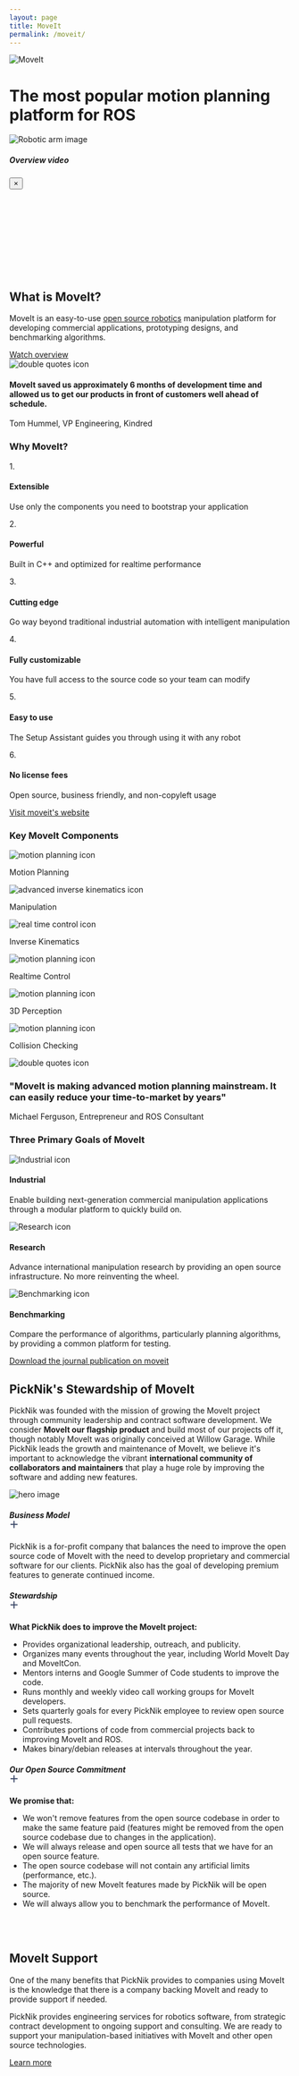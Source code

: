 ```yaml
---
layout: page
title: MoveIt
permalink: /moveit/
---
```

<div class="container">
    <div class="moveit-section-main">
        <div class="row justify-content-center">
            <div class="col-12">
                <img class="moveit-section-main-logo" src="/assets/images/moveit-logo-2.png" alt="MoveIt">
                <h1 class="moveit-section-main-title">The most popular motion planning platform for ROS</h1>
                <img class="moveit-section-main-image" src="/assets/images/robotic-arm.png" alt="Robotic arm image">
            </div>
        </div>
    </div>
</div>
<div class="container-fluid bg-grey">
  <div class="container block-padding-120">
    <div class="modal fade" id="modalVideo" tabindex="-1" role="dialog" aria-labelledby="modalVideoLabel" aria-hidden="true">
      <div class="modal-dialog" role="document">
        <div class="modal-content">
          <div class="modal-header">
            <h5 class="modal-title" id="exampleModalLabel">Overview video</h5>
            <button type="button" class="close" data-dismiss="modal" aria-label="Close">
                <span aria-hidden="true">&times;</span>
            </button>
          </div>
          <div class="modal-body">
            <iframe frameborder="0" allow="autoplay; encrypted-media" allowfullscreen></iframe>
          </div>
        </div>
      </div>
    </div>
    <div class="row align-items-center">
      <div class="col-12 col-lg-5">
        <div class="moveit-section">
          <h2 class="moveit-section__title">What is MoveIt?</h2>
          <div class="moveit-section__content">
            <p>
              MoveIt is an easy-to-use <a href="/open-source">open source robotics</a> manipulation platform for developing commercial applications, prototyping designs, and benchmarking algorithms.
            </p>
            <a class="btn btn-primary text-uppercase text-center modalclick" href="https://www.youtube.com/embed/_wazsgxZiiM?rel=0&showinfo=0&autoplay=1">Watch overview</a>
          </div>
        </div>
      </div>
      <div class="col-12 col-lg-7">
        <div class="block-section moveit-section--review">
            <img class="moveit-section--review__icon" src="/assets/images/quotes.png" alt="double quotes icon">
            <h4 class="moveit-section--review__title text-center text-white">MoveIt saved us approximately 6 months of development time and allowed us to get our products in front of customers well ahead of schedule.</h4>
            <p class="moveit-section--review__author">Tom Hummel, VP Engineering, Kindred</p>
        </div>
      </div>
    </div>
  </div>
</div>
<div class="container block-padding-100">
  <div class="row align-items-center text-center">
      <div class="col-12 mb-5">
        <h3 class="moveit-section__title mb-4">Why MoveIt?</h3>
      </div>
      <div class="col-12 col-lg-4">
          <div class="moveit-section">
              <div class="moveit-section__number">1.</div>
              <div class="moveit-section__content">
                <h4>
                  Extensible
                </h4>
                <p class="moveit-section__why-paragraph">
                  Use only the components you need to bootstrap your application
                </p>
              </div>
          </div>
      </div>
      <div class="col-12 col-lg-4">
          <div class="moveit-section">
              <div class="moveit-section__number">2.</div>
              <div class="moveit-section__content">
                <h4>Powerful</h4>
                <p class="moveit-section__why-paragraph">
                  Built in C++ and optimized for realtime performance
                </p>
              </div>
          </div>
      </div>
      <div class="col-12 col-lg-4">
          <div class="moveit-section">
              <div class="moveit-section__number">3.</div>
              <div class="moveit-section__content">
                <h4>Cutting edge</h4>
                <p class="moveit-section__why-paragraph">
                  Go way beyond traditional industrial automation with intelligent manipulation
                </p>
              </div>
          </div>
      </div>
      <div class="col-12 col-lg-4">
          <div class="moveit-section">
              <div class="moveit-section__number">4.</div>
              <div class="moveit-section__content">
                <h4>Fully customizable</h4>
                <p class="moveit-section__why-paragraph">
                  You have full access to the source code so your team can modify
                </p>
              </div>
          </div>
      </div>
      <div class="col-12 col-lg-4">
          <div class="moveit-section">
              <div class="moveit-section__number">5.</div>
              <div class="moveit-section__content">
                <h4>Easy to use</h4>
                <p class="moveit-section__why-paragraph">
                  The Setup Assistant guides you through using it with any robot
                </p>
              </div>
          </div>
      </div>
      <div class="col-12 col-lg-4">
          <div class="moveit-section">
              <div class="moveit-section__number">6.</div>
              <div class="moveit-section__content">
                <h4>No license fees</h4>
                <p class="moveit-section__why-paragraph">
                  Open source, business friendly, and non-copyleft usage
                </p>
              </div>
          </div>
      </div>
      <!-- <a class="btn mt-5 text-uppercase text-center" href="http://moveit.ros.org/">Visit moveit's website</a> -->
      <a class="btn btn-blue mt-5 text-uppercase text-center" href="http://moveit.ros.org/" target="_blank">Visit moveit's website</a>
  </div>
</div>
<div class="container-fluid bg-grey">
  <div class="container block-padding-100">
    <div class="row align-items-center justify-content-center text-center">
      <div class="col-sm-12">
          <h3 class="block-section__title">Key MoveIt Components</h3>
      </div>
      <div class="col-sm-12">
        <div class="moveit-key-components">
          <div class="moveit-key-components__item">
            <div class="img-wrapper">
              <img class="icon" src="/assets/images/redesign/moveit-icons/ic-motion.svg" alt="motion planning icon">
            </div>
            <p>Motion Planning</p>
          </div>
          <div class="moveit-key-components__item">
            <div class="img-wrapper">
              <img class="icon" src="/assets/images/redesign/moveit-icons/ic-manipulation.svg" alt="advanced inverse kinematics icon">
            </div>
            <p>Manipulation</p>
          </div>
          <div class="moveit-key-components__item">
            <div class="img-wrapper">
              <img class="icon" src="/assets/images/redesign/moveit-icons/ic-kinematics.svg" alt="real time control icon">
            </div>
            <p>Inverse Kinematics</p>
          </div>
          <div class="moveit-key-components__item">
            <div class="img-wrapper">
              <img class="icon" src="/assets/images/icon3.png" alt="motion planning icon">
            </div>
            <p>Realtime Control</p>
          </div>
          <div class="moveit-key-components__item">
            <div class="img-wrapper">
              <img class="icon" src="/assets/images/redesign/moveit-icons/ic-3d.svg" alt="motion planning icon">
            </div>
            <p>3D Perception</p>
          </div>
          <div class="moveit-key-components__item">
            <div class="img-wrapper">
              <img class="icon" src="/assets/images/redesign/moveit-icons/ic-navigation.svg" alt="motion planning icon">
            </div>
            <p>Collision Checking</p>
          </div>
        </div>
      </div>
      <div class="col-12">
        <div class="block-section block-section--review">
            <img class="moveit-section--review__icon" src="/assets/images/quotes.png" alt="double quotes icon">
            <h3 class="block-section__title text-center text-white">"MoveIt is making advanced motion planning mainstream. It can easily reduce your time-to-market by years"</h3>
            <p class="block-section--review__author">Michael Ferguson, Entrepreneur and ROS Consultant
</p>
        </div>
      </div>
    </div>
  </div>
</div>
<div class="container block-padding-100">
  <div class="row align-items-center text-center">
      <div class="col-12 mb-5">
        <h3 class="moveit-section__title mb-4">Three Primary Goals of MoveIt</h3>
      </div>
      <div class="col-12 col-lg-4">
          <div class="moveit-section">
              <img class="moveit-section__icon moveit-section__icon--medium" src="/assets/images/industrial.svg" alt="Industrial icon">
              <h4 class="moveit-section__title">Industrial</h4>
              <div class="moveit-section__content">
                <p>
                  Enable building next-generation commercial manipulation applications through a modular platform to quickly build on.
                </p>
              </div>
          </div>
      </div>
      <div class="col-12 col-lg-4">
          <div class="moveit-section">
              <img class="moveit-section__icon moveit-section__icon--medium" src="/assets/images/research.svg" alt="Research icon">
              <h4 class="moveit-section__title">Research</h4>
              <div class="moveit-section__content">
                <p>
                  Advance international manipulation research by providing an open source infrastructure. No more reinventing the wheel.
                </p>
              </div>
          </div>
      </div>
      <div class="col-12 col-lg-4">
          <div class="moveit-section">
              <img class="moveit-section__icon moveit-section__icon--medium" src="/assets/images/benchmarking.svg" alt="Benchmarking icon">
              <h4 class="moveit-section__title">Benchmarking</h4>
              <div class="moveit-section__content">
                <p>
                  Compare the performance of algorithms, particularly planning algorithms, by providing a common platform for testing.
                </p>
              </div>
          </div>
      </div>
      <a class="btn mt-5 text-uppercase text-center" href="https://arxiv.org/pdf/1404.3785.pdf" target="_blank">Download the journal publication on moveit</a>
  </div>
</div>
<div class="container-fluid bg-grey">
  <div class="container block-padding-100">
    <div class="row align-items-center">
      <div class="col-12 col-lg-7">
        <div class="block-section">
          <h2 class="moveit-section__title">PickNik's Stewardship of MoveIt</h2>
          <div class="moveit-section__content">
            <p>
              PickNik was founded with the mission of growing the MoveIt project through community leadership and contract software development. We consider <b>MoveIt our flagship product</b> and build most of our projects off it, though notably MoveIt was originally conceived at Willow Garage. While PickNik leads the growth and maintenance of MoveIt, we believe it's important to acknowledge the vibrant <b>international community of collaborators and maintainers</b> that play a huge role by improving the software and adding new features.
            </p>
          </div>
        </div>
      </div>
      <div class="col-12 col-lg-5">
          <img class="block-section__img" src="/assets/images/hero2.png" alt="hero image">
      </div>
    </div>
    <div id="accordion" class="moveit-accordion">
      <div class="card">
          <div class="card-header" id="mobile-base-navigation">
              <h5 class="mb-0">
                  <span class="collapses__link" data-toggle="collapse" data-target="#collapse-mobile-base" aria-expanded="false" aria-controls="collapse-mobile-base">
                  Business Model
                      <div class="collapse-svg">
                          <svg width="16px" height="16px" viewBox="0 0 24 24" version="1.1" xmlns="http://www.w3.org/2000/svg" xmlns:xlink="http://www.w3.org/1999/xlink"><g  stroke="none" stroke-width="1" fill="none" fill-rule="evenodd"><polygon fill="#3C4A69" points="22 14 14 14 14 22 11 22 11 14 3 14 3 11 11 11 11 3 14 3 14 11 22 11"></polygon></g></svg>
                      </div>
                  </span>
              </h5>
          </div>
          <div id="collapse-mobile-base" class="collapse" aria-labelledby="heading-mobile-base" data-parent="#accordion">
              <div class="card-body">
                  <p>
                    PickNik is a for-profit company that balances the need to improve the open source code of MoveIt with the need to develop proprietary and commercial software for our clients. PickNik also has the goal of developing premium features to generate continued income.
                  </p>
              </div>
          </div>
      </div>
      <div class="card">
          <div class="card-header" id="virtual-reality">
              <h5 class="mb-0">
                  <span class="collapses__link" data-toggle="collapse" data-target="#collapse-vr" aria-expanded="false" aria-controls="collapse-vr">
                  Stewardship
                      <div class="collapse-svg">
                          <svg width="16px" height="16px" viewBox="0 0 24 24" version="1.1" xmlns="http://www.w3.org/2000/svg" xmlns:xlink="http://www.w3.org/1999/xlink"><g  stroke="none" stroke-width="1" fill="none" fill-rule="evenodd"><polygon fill="#3C4A69" points="22 14 14 14 14 22 11 22 11 14 3 14 3 11 11 11 11 3 14 3 14 11 22 11"></polygon></g></svg>
                      </div>
                  </span>
              </h5>
          </div>
          <div id="collapse-vr" class="collapse" aria-labelledby="heading-vr" data-parent="#accordion">
              <div class="card-body">
                  <p>
                    <b>What PickNik does to improve the MoveIt project:</b>
                  </p>
                  <ul>
                    <li class="square-icon">
                      Provides organizational leadership, outreach, and publicity.
                    </li>
                    <li class="square-icon">
                      Organizes many events throughout the year, including World MoveIt Day and MoveItCon.
                    </li>
                    <li class="square-icon">
                      Mentors interns and Google Summer of Code students to improve the code.
                    </li>
                    <li class="square-icon">
                      Runs monthly and weekly video call working groups for MoveIt developers.
                    </li>
                    <li class="square-icon">
                      Sets quarterly goals for every PickNik employee to review open source pull requests.
                    </li>
                    <li class="square-icon">
                      Contributes portions of code from commercial projects back to improving MoveIt and ROS.
                    </li>
                    <li class="square-icon">
                      Makes binary/debian releases at intervals throughout the year.
                    </li>
                  </ul>
              </div>
          </div>
      </div>
      <div class="card">
          <div class="card-header" id="robot-modelling">
              <h5 class="mb-0">
                  <span class="collapses__link" data-toggle="collapse" data-target="#collapse-robot-modelling" aria-expanded="false" aria-controls="collapse-robot-modelling">
                  Our Open Source Commitment
                      <div class="collapse-svg">
                          <svg width="16px" height="16px" viewBox="0 0 24 24" version="1.1" xmlns="http://www.w3.org/2000/svg" xmlns:xlink="http://www.w3.org/1999/xlink"><g  stroke="none" stroke-width="1" fill="none" fill-rule="evenodd"><polygon fill="#3C4A69" points="22 14 14 14 14 22 11 22 11 14 3 14 3 11 11 11 11 3 14 3 14 11 22 11"></polygon></g></svg>
                      </div>
                  </span>
              </h5>
          </div>
          <div id="collapse-robot-modelling" class="collapse" aria-labelledby="heading-robot-modelling" data-parent="#accordion">
            <div class="card-body">
              <p>
                <b>We promise that:</b>
              </p>
              <ul>
                <li class="square-icon">
                  We won't remove features from the open source codebase in order to make the same feature paid (features might be removed from the open source codebase due to changes in the application).
                </li>
                <li class="square-icon">
                  We will always release and open source all tests that we have for an open source feature.
                </li>
                <li class="square-icon">
                  The open source codebase will not contain any artificial limits (performance, etc.).
                </li>
                <li class="square-icon">
                  The majority of new MoveIt features made by PickNik will be open source.
                </li>
                <li class="square-icon">
                  We will always allow you to benchmark the performance of MoveIt.
                </li>
              </ul>
            </div>
          </div>
      </div>
    </div>
    <br/>
    <br/>
  </div>
</div>
<div class="container-fluid moveit-support-bg">
  <div class="container block-padding-80">
    <div class="row align-items-center justify-content-center">
      <div class="col-12 col-lg-9">
        <div class="moveit-section text-center">
          <h2 class="moveit-section__title text-white">MoveIt Support</h2>
          <div class="moveit-section__content text-white">
            <p>
              One of the many benefits that PickNik provides to companies using MoveIt is the knowledge that there is a company backing MoveIt 
              and ready to provide support if needed.
            </p>
            <p>
              PickNik provides engineering services for robotics software, from strategic contract development to ongoing support and consulting. 
              We are ready to support your manipulation-based initiatives with MoveIt and other open source technologies.
            </p>
            <a href="/services/" class="btn btn-white mt-5 text-uppercase text-center">Learn more</a>
          </div>
        </div>
      </div>
    </div>
  </div>
</div>